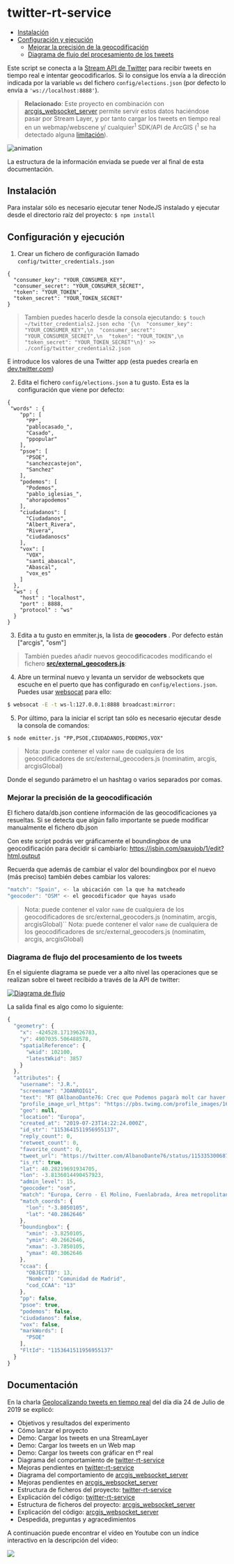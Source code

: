 # twitter-rt-service

<!-- START doctoc generated TOC please keep comment here to allow auto update -->
<!-- DON'T EDIT THIS SECTION, INSTEAD RE-RUN doctoc TO UPDATE -->

  - [Instalación](#instalaci%C3%B3n)
  - [Configuración y ejecución](#configuraci%C3%B3n-y-ejecuci%C3%B3n)
    - [Mejorar la precisión de la geocodificación](#mejorar-la-precisi%C3%B3n-de-la-geocodificaci%C3%B3n)
    - [Diagrama de flujo del procesamiento de los tweets](#diagrama-de-flujo-del-procesamiento-de-los-tweets)

<!-- END doctoc generated TOC please keep comment here to allow auto update -->

Este script se conecta a la [Stream API de Twitter](https://developer.twitter.com/en/docs) para recibir tweets en tiempo real e intentar geocodificarlos. Si lo consigue los envía a la dirección indicada por la variable `ws` del fichero `config/elections.json` (por defecto lo envía a `'ws://localhost:8888'`).

> **Relacionado**: Este proyecto en combinación con [arcgis_websocket_server](https://github.com/esri-es/arcgis_websocket_server) permite servir estos datos haciéndose pasar por Stream Layer, y por tanto cargar los tweets en tiempo real en un webmap/webscene y/ cualquier<sup>1</sup> SDK/API de ArcGIS (<sup>1</sup> se ha detectado alguna [limitación](https://github.com/hhkaos/arcgis_websocket_server#known-issues)).

![animation](./img/console-animation.gif)

La estructura de la información enviada se puede ver al final de esta documentación.

## Instalación

Para instalar sólo es necesario ejecutar tener NodeJS instalado y ejecutar desde el directorio raíz del proyecto: `$ npm install`

## Configuración y ejecución

1. Crear un fichero de configuración llamado `config/twitter_credentials.json`
```
{
  "consumer_key": "YOUR_CONSUMER_KEY",
  "consumer_secret": "YOUR_CONSUMER_SECRET",
  "token": "YOUR_TOKEN",
  "token_secret": "YOUR_TOKEN_SECRET"
}
```

> Tambien puedes hacerlo desde la consola ejecutando: `$ touch ~/twitter_credentials2.json
echo '{\n  "consumer_key": "YOUR_CONSUMER_KEY",\n  "consumer_secret": "YOUR_CONSUMER_SECRET",\n  "token": "YOUR_TOKEN",\n  "token_secret": "YOUR_TOKEN_SECRET"\n}' >> ./config/twitter_credentials2.json`

E introduce los valores de una Twitter app (esta puedes crearla en [dev.twitter.com](https://developer.twitter.com/en/apps))

2. Edita el fichero `config/elections.json` a tu gusto. Esta es la configuración que viene por defecto:

```
{
 "words" : {
    "pp": [
      "PP",
      "pablocasado_",
      "Casado",
      "ppopular"
    ],
    "psoe": [
      "PSOE",
      "sanchezcastejon",
      "Sanchez"
    ],
    "podemos": [
      "Podemos",
      "pablo_iglesias_",
      "ahorapodemos"
    ],
    "ciudadanos": [
      "Ciudadanos",
      "Albert_Rivera",
      "Rivera",
      "ciudadanoscs"
    ],
    "vox": [
      "VOX",
      "santi_abascal",
      "Abascal",
      "vox_es"
    ]
  },
  "ws" : {
    "host" : "localhost",
    "port" : 8888,
    "protocol" : "ws"
  }
}
```

3. Edita a tu gusto en emmiter.js, la lista de **geocoders** . Por defecto están ["arcgis", "osm"]

> También puedes añadir nuevos geocodificacodes modificando el fichero **[src/external_geocoders.js](./src/external_geocoders.js)**:

4. Abre un terminal nuevo y levanta un servidor de websockets que escuche en el puerto que has configurado en `config/elections.json`. Puedes usar [websocat](https://github.com/vi/websocat) para ello:

```bash
$ websocat -E -t ws-l:127.0.0.1:8888 broadcast:mirror:
```

5. Por último, para la iniciar el script tan sólo es necesario ejecutar desde la consola de comandos:

`$ node emitter.js "PP,PSOE,CIUDADANOS,PODEMOS,VOX"`

> Nota: <geocoder> puede contener el valor `name` de cualquiera de los geocodificadores de src/external_geocoders.js (nominatim, arcgis, arcgisGlobal)

Donde el segundo parámetro el un hashtag o varios separados por comas.

### Mejorar la precisión de la geocodificación

El fichero data/db.json contiene información de las geocodificaciones ya resueltas. Si se detecta que algún fallo importante se puede modificar manualmente el fichero db.json

Con este script podrás ver gráficamente el boundingbox de una geocodificación para decidir si cambiarlo:
https://jsbin.com/qaxujob/1/edit?html,output

Recuerda que además de cambiar el valor del boundingbox por el nuevo (más preciso) también debes cambiar los valores:

```js
"match": "Spain", <- la ubicación con la que ha matcheado
"geocoder": "OSM" <- el geocodificador que hayas usado
```

> Nota: <geocoder> puede contener el valor `name` de cualquiera de los geocodificadores de src/external_geocoders.js (nominatim, arcgis, arcgisGlobal)``
> Nota: <geocoder> puede contener el valor `name` de cualquiera de los geocodificadores de src/external_geocoders.js (nominatim, arcgis, arcgisGlobal)

### Diagrama de flujo del procesamiento de los tweets

En el siguiente diagrama se puede ver a alto nivel las operaciones que se realizan sobre el tweet recibido a través de la API de twitter:

[![Diagrama de flujo](https://docs.google.com/drawings/d/e/2PACX-1vTm4RvhbdJol9tKFsEqBtbiFIsOjj575oXfr_6HggoEagFm9v_fg7rCgCxTfJ-Nus9xNn2GnEBOuQoz/pub?w=1827&amp;h=1192)](https://docs.google.com/drawings/d/1Ikdc49YkkhfPYaFTdr-quEHEP61rnx_duuDppsEfjZU/edit?usp=sharing)

La salida final es algo como lo siguiente:

```js
{
  "geometry": {
    "x": -424528.17139626783,
    "y": 4907035.506488578,
    "spatialReference": {
      "wkid": 102100,
      "latestWkid": 3857
    }
  },
  "attributes": {
    "username": "J.R.",
    "screename": "JOANROIG1",
    "text": "RT @AlbanoDante76: Crec que Podemos pagarà molt car haver comprat que el PSOE era \"de izquierdas\". Segueix sent un partit neoliberal, monàr…",
    "profile_image_url_https": "https://pbs.twimg.com/profile_images/1617475574/imagesCA49VD2Z_normal.jpg",
    "geo": null,
    "location": "Europa",
    "created_at": "2019-07-23T14:22:24.000Z",
    "id_str": "1153641511956955137",
    "reply_count": 0,
    "retweet_count": 0,
    "favorite_count": 0,
    "tweet_url": "https://twitter.com/AlbanoDante76/status/1153353006873763840",
    "is_rt": true,
    "lat": 40.28219691934705,
    "lon": -3.8136014490457923,
    "admin_level": 15,
    "geocoder": "osm",
    "match": "Europa, Cerro - El Molino, Fuenlabrada, Área metropolitana de Madrid y Corredor del Henares, Comunidad de Madrid, 28943, España",
    "match_coords": {
      "lon": "-3.8050105",
      "lat": "40.2862646"
    },
    "boundingbox": {
      "xmin": -3.8250105,
      "ymin": 40.2662646,
      "xmax": -3.7850105,
      "ymax": 40.3062646
    },
    "ccaa": {
      "OBJECTID": 13,
      "Nombre": "Comunidad de Madrid",
      "cod_CCAA": "13"
    },
    "pp": false,
    "psoe": true,
    "podemos": false,
    "ciudadanos": false,
    "vox": false,
    "markWords": [
      "PSOE"
    ],
    "FltId": "1153641511956955137"
  }
}
```

## Documentación

En la charla [Geolocalizando tweets en tiempo real](http://slides.com/hhkaos/geolocalizando-tweets#/) del día día 24 de Julio de 2019 se explicó:

* Objetivos y resultados del experimento
* Cómo lanzar el proyecto
* Demo: Cargar los tweets en una StreamLayer
* Demo: Cargar los tweets en un Web map
* Demo: Cargar los tweets con gráficar en tº real
* Diagrama del comportamiento de [twitter-rt-service](https://github.com/esri-es/twitter-rt-service)
* Mejoras pendientes en [twitter-rt-service](https://github.com/esri-es/twitter-rt-service)
* Diagrama del comportamiento de [arcgis_websocket_server](https://github.com/esri-es/arcgis_websocket_server)
* Mejoras pendientes en [arcgis_websocket_server](https://github.com/esri-es/arcgis_websocket_server)
* Estructura de ficheros del proyecto: [twitter-rt-service](https://github.com/esri-es/twitter-rt-service)
* Explicación del código: [twitter-rt-service](https://github.com/esri-es/twitter-rt-service)
* Estructura de ficheros del proyecto: [arcgis_websocket_server](https://github.com/esri-es/arcgis_websocket_server)
* Explicación del código: [arcgis_websocket_server](https://github.com/esri-es/arcgis_websocket_server)
* Despedida, preguntas y agracedimientos

A continuación puede encontrar el vídeo en Youtube con un índice interactivo en la descripción del vídeo:

[![](http://i3.ytimg.com/vi/PeTzi-ficFo/hqdefault.jpg)](https://www.youtube.com/watch?v=PeTzi-ficFo)
